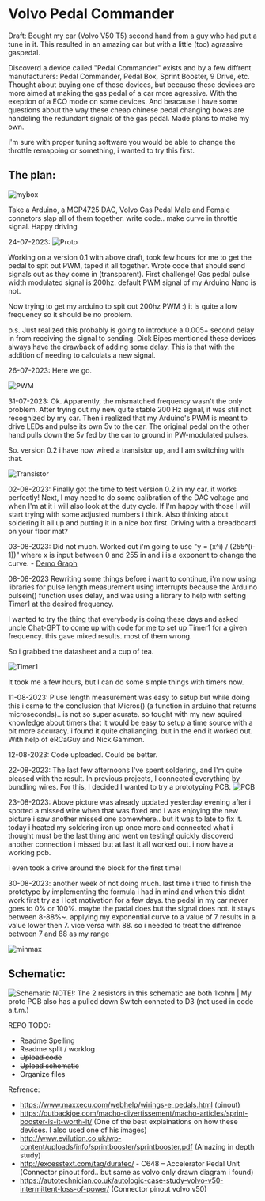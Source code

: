 # Volvo Pedal Commander

Draft: Bought my car (Volvo V50 T5) second hand from a guy who had put a tune in it. This resulted in an amazing car but with a little (too) agrassive gaspedal.

Discoverd a device called "Pedal Commander" exists and by a few diffrent manufacturers: Pedal Commander, Pedal Box, Sprint Booster, 9 Drive, etc.
Thought about buying one of those devices, but because these devices are more aimed at making the gas pedal of a car more agressive. 
With the exeption of a ECO mode on some devices. 
And beacause i have some questions about the way these cheap chinese pedal changing boxes are handeling the redundant signals of the gas pedal.
Made plans to make my own.

I'm sure with proper tuning software you would be able to change the throttle remapping or something, i wanted to try this first.

## The plan:
![mybox](https://github.com/michiel249/VolvoPedalCommander/blob/67492089d34f845acd16f4b26fc52be74202fe39/mybox.png)

Take a Arduino, a MCP4725 DAC, Volvo Gas Pedal Male and Female connetors slap all of them together.
write code..
make curve in throttle signal. Happy driving

24-07-2023:
![Proto](https://github.com/michiel249/VolvoPedalCommander/blob/67492089d34f845acd16f4b26fc52be74202fe39/Proto01.png)

Working on a version 0.1 with above draft, took few hours for me to get the pedal to spit out PWM, taped it all together. 
Wrote code that should send signals out as they come in (transparent). First challenge!
Gas pedal pulse width modulated signal is 200hz. default PWM signal of my Arduino Nano is not.

Now trying to get my arduino to spit out 200hz PWM :) it is quite a low frequency so it should be no problem.

p.s. Just realized this probably is going to introduce a 0.005+ second delay in from receiving the signal to sending. Dick Bipes mentioned these devices always have the drawback of adding some delay. This is that with the addition of needing to calculats a new signal.

26-07-2023:
Here we go.

![PWM](https://github.com/michiel249/VolvoPedalCommander/blob/516eb263dda29482b0929efddea80dc824a9bf5c/200hz%20PWM.png)

31-07-2023:
Ok. Apparently, the mismatched frequency wasn't the only problem. After trying out my new quite stable 200 Hz signal, it was still not recognized by my car. Then i realized that my Arduino's PWM is meant to drive LEDs and pulse its own 5v to the car. The original pedal on the other hand pulls down the 5v fed by the car to ground in PW-modulated pulses.

So. version 0.2 i have now wired a transistor up, and I am switching with that.

![Transistor](https://github.com/michiel249/VolvoPedalCommander/blob/81d274e0f2aa045599eaae22ea198099ce82ddd0/transistor_switch.png)

02-08-2023:
Finally got the time to test version 0.2 in my car. it works perfectly! Next, I may need to do some calibration of the DAC voltage and when I'm at it i will also look at the duty cycle. If I'm happy with those I will start trying with some adjusted numbers i think. Also thinking about soldering it all up and putting it in a nice box first. Driving with a breadboard on your floor mat?

03-08-2023: Did not much. Worked out i'm going to use "y = (x^i) / (255^(i-1))" where x is input between 0 and 255 in and i is a exponent to change the curve. - [Demo Graph](https://www.desmos.com/calculator/wxqdl0oarm)

08-08-2023
Rewriting some things before i want to continue, i'm now using libraries for pulse length measurement using interrupts because the Arduino pulsein() function uses delay, and was using a library to help with setting Timer1 at the desired frequency.

I wanted to try the thing that everybody is doing these days and asked uncle Chat-GPT to come up with code for me to set up Timer1 for a given frequency. this gave mixed results. most of them wrong.

So i grabbed the datasheet and a cup of tea.

![Timer1](https://github.com/michiel249/VolvoPedalCommander/blob/fe66807f47272755e7b34eecd37c89276b0a8e4d/Timer1.png)

It took me a few hours, but I can do some simple things with timers now. 

11-08-2023:
Pluse length measurement was easy to setup but while doing this i csme to the conclusion that Micros() (a function in arduino that returns microseconds).. is not so super acurate. so tought with my new aquired knowledge about timers that it would be easy to setup a time source with a bit more accuracy. i found it quite challanging. but in the end it worked out. 
With help of eRCaGuy and Nick Gammon.

12-08-2023:
Code uploaded. Could be better.

22-08-2023:
The last few afternoons I've spent soldering, and I'm quite pleased with the result. In previous projects, I connected everything by bundling wires. For this, I decided I wanted to try a prototyping PCB.
![PCB](https://github.com/michiel249/VolvoPedalCommander/blob/9f8943062a51efd226aa017b8f3bc35080b2ab93/PCB1.png)

23-08-2023:
Above picture was already updated yesterday evening after i spotted a missed wire when that was fixed and i was enjoying the new picture i saw another missed one somewhere.. but it was to late to fix it. today i heated my soldering iron up once more and connected what i thought must be the last thing and went on testing! quickly discoverd another connection i missed but at last it all worked out. i now have a working pcb.

i even took a drive around the block for the first time!

30-08-2023:
another week of not doing much. last time i tried to finish the prototype by implementing the formula i had in mind and when this didnt work first try as i lost motivation for a few days.
the pedal in my car never goes to 0% or 100%. maybe the padal does but the signal does not. it stays between 8-88%~. applying my exponential curve to a value of 7 results in a value lower then 7. vice versa with 88. 
so i needed to treat the diffrence between 7 and 88 as my range

![minmax](https://github.com/michiel249/VolvoPedalCommander/blob/b007aa514d4e89115fff4e114780cdf1eb8a7527/minmaxpedal.png)


## Schematic:
![Schematic](https://github.com/michiel249/VolvoPedalCommander/blob/61bcd3356c9bc5942a8e3b6c8b27a815e094d3e8/VolvoPedalCommander_Schema.png)
NOTE!: The 2 resistors in this schematic are both 1kohm | My proto PCB also has a pulled down Switch conneted to D3 (not used in code a.t.m.)

REPO TODO:
- Readme Spelling
- Readme split / worklog
- ~~Upload code~~
- ~~Upload schematic~~
- Organize files


Refrence:
* https://www.maxxecu.com/webhelp/wirings-e_pedals.html (pinout)
* https://outbackjoe.com/macho-divertissement/macho-articles/sprint-booster-is-it-worth-it/ (One of the best explainations on how these devices. I also used one of his images)
* http://www.evilution.co.uk/wp-content/uploads/info/sprintbooster/sprintbooster.pdf (Amazing in depth study)
* http://excesstext.com/tag/duratec/ - C648 – Accelerator Pedal Unit (Connector pinout ford.. but same as volvo only drawn diagram i found)
* https://autotechnician.co.uk/autologic-case-study-volvo-v50-intermittent-loss-of-power/ (Connector pinout volvo v50)
